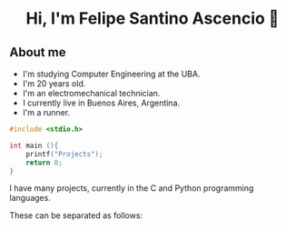 <div align="center">
<h1 align="center">Hi, I'm Felipe Santino Ascencio 👋
</div>

## About me

- I'm studying Computer Engineering at the UBA.
- I'm 20 years old.
- I'm an electromechanical technician.
- I currently live in Buenos Aires, Argentina.
- I'm a runner.

```c
#include <stdio.h>

int main (){
    printf("Projects");
    return 0;
}
```
I have many projects, currently in the C and Python programming languages.

These can be separated as follows:
